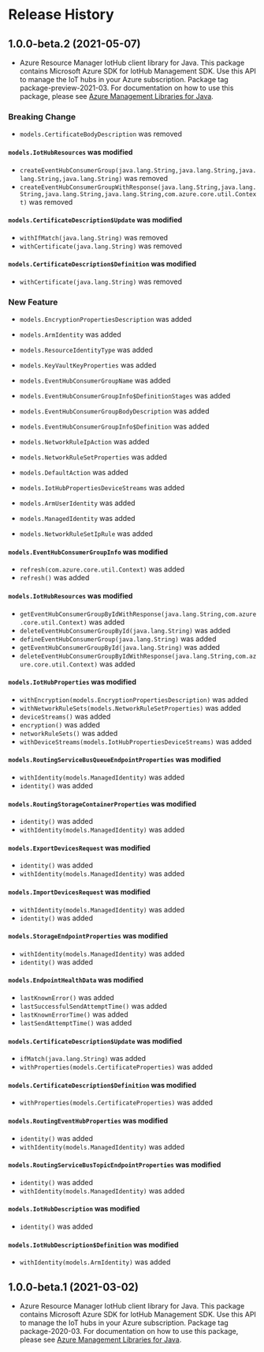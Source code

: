 # Release History

## 1.0.0-beta.2 (2021-05-07)

- Azure Resource Manager IotHub client library for Java. This package contains Microsoft Azure SDK for IotHub Management SDK. Use this API to manage the IoT hubs in your Azure subscription. Package tag package-preview-2021-03. For documentation on how to use this package, please see [Azure Management Libraries for Java](https://aka.ms/azsdk/java/mgmt).

### Breaking Change

* `models.CertificateBodyDescription` was removed

#### `models.IotHubResources` was modified

* `createEventHubConsumerGroup(java.lang.String,java.lang.String,java.lang.String,java.lang.String)` was removed
* `createEventHubConsumerGroupWithResponse(java.lang.String,java.lang.String,java.lang.String,java.lang.String,com.azure.core.util.Context)` was removed

#### `models.CertificateDescription$Update` was modified

* `withIfMatch(java.lang.String)` was removed
* `withCertificate(java.lang.String)` was removed

#### `models.CertificateDescription$Definition` was modified

* `withCertificate(java.lang.String)` was removed

### New Feature

* `models.EncryptionPropertiesDescription` was added

* `models.ArmIdentity` was added

* `models.ResourceIdentityType` was added

* `models.KeyVaultKeyProperties` was added

* `models.EventHubConsumerGroupName` was added

* `models.EventHubConsumerGroupInfo$DefinitionStages` was added

* `models.EventHubConsumerGroupBodyDescription` was added

* `models.EventHubConsumerGroupInfo$Definition` was added

* `models.NetworkRuleIpAction` was added

* `models.NetworkRuleSetProperties` was added

* `models.DefaultAction` was added

* `models.IotHubPropertiesDeviceStreams` was added

* `models.ArmUserIdentity` was added

* `models.ManagedIdentity` was added

* `models.NetworkRuleSetIpRule` was added

#### `models.EventHubConsumerGroupInfo` was modified

* `refresh(com.azure.core.util.Context)` was added
* `refresh()` was added

#### `models.IotHubResources` was modified

* `getEventHubConsumerGroupByIdWithResponse(java.lang.String,com.azure.core.util.Context)` was added
* `deleteEventHubConsumerGroupById(java.lang.String)` was added
* `defineEventHubConsumerGroup(java.lang.String)` was added
* `getEventHubConsumerGroupById(java.lang.String)` was added
* `deleteEventHubConsumerGroupByIdWithResponse(java.lang.String,com.azure.core.util.Context)` was added

#### `models.IotHubProperties` was modified

* `withEncryption(models.EncryptionPropertiesDescription)` was added
* `withNetworkRuleSets(models.NetworkRuleSetProperties)` was added
* `deviceStreams()` was added
* `encryption()` was added
* `networkRuleSets()` was added
* `withDeviceStreams(models.IotHubPropertiesDeviceStreams)` was added

#### `models.RoutingServiceBusQueueEndpointProperties` was modified

* `withIdentity(models.ManagedIdentity)` was added
* `identity()` was added

#### `models.RoutingStorageContainerProperties` was modified

* `identity()` was added
* `withIdentity(models.ManagedIdentity)` was added

#### `models.ExportDevicesRequest` was modified

* `identity()` was added
* `withIdentity(models.ManagedIdentity)` was added

#### `models.ImportDevicesRequest` was modified

* `withIdentity(models.ManagedIdentity)` was added
* `identity()` was added

#### `models.StorageEndpointProperties` was modified

* `withIdentity(models.ManagedIdentity)` was added
* `identity()` was added

#### `models.EndpointHealthData` was modified

* `lastKnownError()` was added
* `lastSuccessfulSendAttemptTime()` was added
* `lastKnownErrorTime()` was added
* `lastSendAttemptTime()` was added

#### `models.CertificateDescription$Update` was modified

* `ifMatch(java.lang.String)` was added
* `withProperties(models.CertificateProperties)` was added

#### `models.CertificateDescription$Definition` was modified

* `withProperties(models.CertificateProperties)` was added

#### `models.RoutingEventHubProperties` was modified

* `identity()` was added
* `withIdentity(models.ManagedIdentity)` was added

#### `models.RoutingServiceBusTopicEndpointProperties` was modified

* `identity()` was added
* `withIdentity(models.ManagedIdentity)` was added

#### `models.IotHubDescription` was modified

* `identity()` was added

#### `models.IotHubDescription$Definition` was modified

* `withIdentity(models.ArmIdentity)` was added

## 1.0.0-beta.1 (2021-03-02)

- Azure Resource Manager IotHub client library for Java. This package contains Microsoft Azure SDK for IotHub Management SDK. Use this API to manage the IoT hubs in your Azure subscription. Package tag package-2020-03. For documentation on how to use this package, please see [Azure Management Libraries for Java](https://aka.ms/azsdk/java/mgmt).
